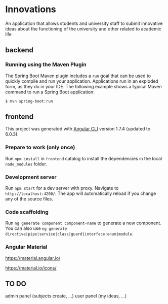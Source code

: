 # Innovations

An application that allows students and university staff to submit innovative ideas about the functioning of the university and other related to academic life



## backend

### Running using the Maven Plugin

The Spring Boot Maven plugin includes a `run` goal that can be used to quickly compile and run your application. Applications run in an exploded form, as they do in your IDE. The following example shows a typical Maven command to run a Spring Boot application:
```
$ mvn spring-boot:run
```

## frontend

This project was generated with [Angular 
CLI](https://github.com/angular/angular-cli) version 1.7.4 (updated to 6.0.3).

### Prepare to work (only once)
Run `npm install` in `frontend` catalog to install the dependencies in the local `node_modules` folder.


### Development server

Run `npm start` for a dev server with proxy. Navigate to `http://localhost:4200/`. 
The app will automatically reload if you change any of the source files.


### Code scaffolding

Run `ng generate component component-name` to generate a new component. You can also use `ng generate directive|pipe|service|class|guard|interface|enum|module`.


### Angular Material

https://material.angular.io/

https://material.io/icons/

## TO DO

admin panel (subjects create, ...)
user panel (my ideas, ...)
